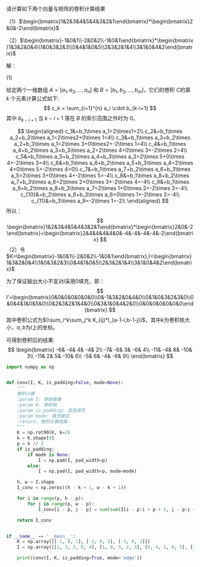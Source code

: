 请计算如下两个向量与矩阵的卷积计算结果

（1）$\begin{bmatrix}1&2&3&4&5&4&3&2&1\end{bmatrix}*\begin{bmatrix}2&0&-2\end{bmatrix}$                           

（2）$\begin{bmatrix}-1&0&1\\-2&0&2\\-1&0&1\end{bmatrix}*\begin{bmatrix}1&3&2&0&4\\1&0&3&2&3\\0&4&1&0&5\\2&3&2&1&4\\3&1&0&4&2\end{bmatrix}$

解：

(1)

给定两个一维数组 $A = [a_1, a_2, \ldots, a_n]$ 和 $B = [b_1, b_2, \ldots, b_m]$，它们的卷积 $C$的第 $k$ 个元素计算公式如下:
$$
 c_k = \sum_{i=1}^{n} a_i \cdot b_{k-i+1} 
$$
其中 $b_{k-i+1}$ 当 $k-i+1$ 落在 $B$ 的索引范围之外时为 0。

$$
\begin{aligned}
c_1&=b_1\times a_1=2\times1=2\\
c_2&=b_1\times a_2+b_2\times a_1=2\times2+0\times 1=4\\
c_3&=b_1\times a_3+b_2\times a_2+b_3\times a_1=2\times 3+0\times2+-2\times 1=4\\
c_4&=b_1\times a_4+b_2\times a_3+b_3\times a_2=2\times 4+0\times 3+-2\times 2=4\\
c_5&=b_1\times a_5+b_2\times a_4+b_3\times a_3=2\times 5+0\times 4+-2\times 3=4\\
c_6&=b_1\times a_6+b_2\times a_5+b_3\times a_4=2\times 4+0\times 5+-2\times 4=0\\
c_7&=b_1\times a_7+b_2\times a_6+b_3\times a_5=2\times 3+0\times 4+-2\times 5=-4\\
c_8&=b_1\times a_8+b_2\times a_7+b_3\times a_6=2\times 2+0\times 3+-2\times 4=-4\\
c_9&=b_1\times a_9+b_2\times a_8+b_3\times a_7=2\times 1+0\times 2+-2\times 3=-4\\
c_{10}&=b_2\times a_9+b_3\times a_8=0\times 1+-2\times 2=-4\\
c_{11}&=b_3\times a_9=-2\times 1=-2\\
\end{aligned}
$$
所以：
$$
\begin{bmatrix}1&2&3&4&5&4&3&2&1\end{bmatrix}*\begin{bmatrix}2&0&-2\end{bmatrix}=\begin{bmatrix}2&4&4&4&4&0&-4&-4&-4&-4&-2\end{bmatrix}
$$
（2）令$K=\begin{bmatrix}-1&0&1\\-2&0&2\\-1&0&1\end{bmatrix},I=\begin{bmatrix}1&3&2&0&4\\1&0&3&2&3\\0&4&1&0&5\\2&3&2&1&4\\3&1&0&4&2\end{bmatrix}$

为了保证输出大小不变对$I$采用0填充，即：
$$
I'=\begin{bmatrix}0&0&0&0&0&0&0\\0&-1&3&2&0&4&0\\0&1&0&3&2&3&0\\0&0&4&1&0&5&0\\0&2&3&2&1&4&0\\0&3&1&0&4&2&0\\0&0&0&0&0&0&0\end{bmatrix}
$$
其中卷积公式为$(\sum_i^k\sum_j^k K_{ij}*I_{a-1-i,b-1-j})$，其中$k$为卷积核大小，$a,b$为$I$上的坐标。

可得到卷积后的结果:
$$
\begin{bmatrix}
-6& -4& 4& -4& 2\\
-7& -6& 3& -6& 4\\
-11& -4& 8& -10& 3\\
-11& 2& 5& -10& 6\\
-5& 6& -4& -6& 9\\
\end{bmatrix}
$$

```python
import numpy as np


def conv(I, K, is_padding=False, mode=None):
    """
    卷积计算
    :param I: 原始图像
    :param K: 卷积核
    :param is_padding: 是否填充
    :param mode: 填充模式
    :return: 卷积计算结果
    """
    K = np.rot90(K, k=2)
    k = K.shape[0]
    p = k // 2
    if is_padding:
        if mode is None:
            I = np.pad(I, pad_width=p)
        else:
            I = np.pad(I, pad_width=p, mode=mode)

    h, w = I.shape
    I_conv = np.zeros((h - k + 1, w - k + 1))

    for i in range(p, h - p):
        for j in range(p, w - p):
            I_conv[i - p, j - p] = sum(sum(I[i - p:i + p + 1, j - p:j + p + 1] * K[0:k, 0:k]))

    return I_conv


if __name__ == '__main__':
    K = np.array([[-1, 0, 1], [-2, 0, 2], [-1, 0, 1]])
    I = np.array([[1, 3, 2, 0, 4], [1, 0, 3, 2, 3], [0, 4, 1, 0, 5], [2, 3, 2, 1, 4], [3, 1, 0, 4, 2]])

    print(conv(I, K, is_padding=True, mode='edge'))

```

